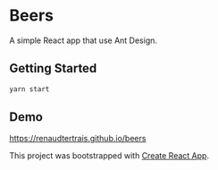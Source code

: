 # Beers

A simple React app that use Ant Design.

## Getting Started

```sh
yarn start
```

## Demo

https://renaudtertrais.github.io/beers

This project was bootstrapped with [Create React App](https://github.com/facebook/create-react-app).
